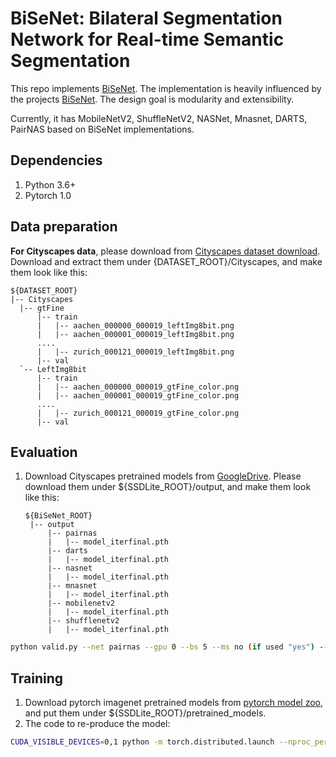 # BiSeNet: Bilateral Segmentation Network for Real-time Semantic Segmentation

This repo implements [BiSeNet](https://arxiv.org/pdf/1808.00897.pdf). The implementation is heavily influenced by the projects [BiSeNet](https://github.com/CoinCheung/BiSeNet).
The design goal is modularity and extensibility.

Currently, it has MobileNetV2, ShuffleNetV2, NASNet, Mnasnet, DARTS, PairNAS based on BiSeNet implementations.

## Dependencies
1. Python 3.6+
2. Pytorch 1.0

## Data preparation
**For Cityscapes data**, please download from [Cityscapes dataset download](https://www.cityscapes-dataset.com/downloads/). Download and extract them under {DATASET_ROOT}/Cityscapes, and make them look like this:
```
${DATASET_ROOT}
|-- Cityscapes
  |-- gtFine
      |-- train
      |   |-- aachen_000000_000019_leftImg8bit.png
      |   |-- aachen_000001_000019_leftImg8bit.png
      ....
      |   |-- zurich_000121_000019_leftImg8bit.png
      |-- val
  `-- LeftImg8bit
      |-- train
      |   |-- aachen_000000_000019_gtFine_color.png
      |   |-- aachen_000001_000019_gtFine_color.png
      ....
      |   |-- zurich_000121_000019_gtFine_color.png
      |-- val
```


## Evaluation
1. Download Cityscapes pretrained models from [GoogleDrive](https://drive.google.com/drive/folders/1Jr2JjXYFG2LOg49rWdcx5Us0UWFWLCwX?usp=sharing). Please download them under ${SSDLite_ROOT}/output, and make them look like this:

   ```
   ${BiSeNet_ROOT}
    |-- output
        |-- pairnas
        |   |-- model_iterfinal.pth
        |-- darts
        |   |-- model_iterfinal.pth
        |-- nasnet
        |   |-- model_iterfinal.pth
        |-- mnasnet
        |   |-- model_iterfinal.pth
        |-- mobilenetv2
        |   |-- model_iterfinal.pth
        |-- shufflenetv2
        |   |-- model_iterfinal.pth
   ```

```bash
python valid.py --net pairnas --gpu 0 --bs 5 --ms no (if used "yes") --dataset_path "your dataset path"
```

## Training
1. Download pytorch imagenet pretrained models from [pytorch model zoo](https://pytorch.org/docs/stable/model_zoo.html#module-torch.utils.model_zoo), and put them under ${SSDLite_ROOT}/pretrained_models.
2. The code to re-produce the model:

```bash
CUDA_VISIBLE_DEVICES=0,1 python -m torch.distributed.launch --nproc_per_node=2 train.py --net pairnas --gpu 0 --dataset_path "your dataset path"
```
